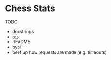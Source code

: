 # Chess Stats

TODO
- docstrings
- test
- README
- pypi
- beef up how requests are made (e.g. timeouts)
